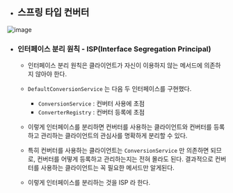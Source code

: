 * ## 스프링 타입 컨버터

![image](https://user-images.githubusercontent.com/60100532/178111099-b4cddc99-2e8e-4837-be8e-2d72db67da40.png)

* ### 인터페이스 분리 원칙 - ISP(Interface Segregation Principal)
  * 인터페이스 분리 원칙은 클라이언트가 자신이 이용하지 않는 메서드에 의존하지 않아야 한다.
  
  * `DefaultConversionService` 는 다음 두 인터페이스를 구현했다.
    * `ConversionService` : 컨버터 사용에 초점
    * `ConverterRegistry` : 컨버터 등록에 초점
    
  * 이렇게 인터페이스를 분리하면 컨버터를 사용하는 클라이언트와 컨버터를 등록하고 관리하는 클라이언트의
    관심사를 명확하게 분리할 수 있다. 
  * 특히 컨버터를 사용하는 클라이언트는 `ConversionService` 만
    의존하면 되므로, 컨버터를 어떻게 등록하고 관리하는지는 전혀 몰라도 된다. 결과적으로 컨버터를
    사용하는 클라이언트는 꼭 필요한 메서드만 알게된다. 
  * 이렇게 인터페이스를 분리하는 것을 ISP 라 한다.